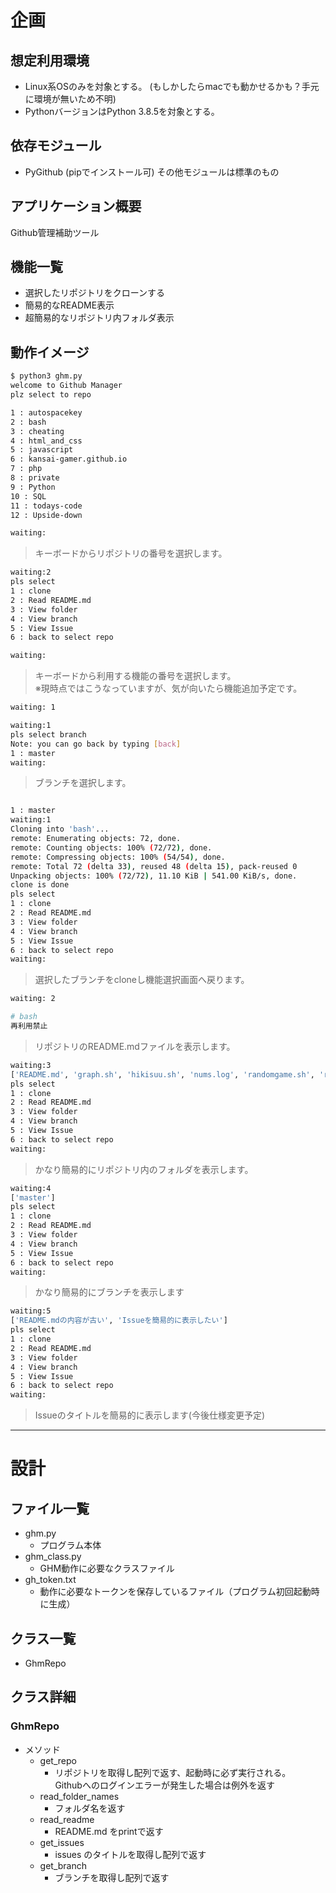 # 企画  

## 想定利用環境  

* Linux系OSのみを対象とする。  (もしかしたらmacでも動かせるかも？手元に環境が無いため不明)
* PythonバージョンはPython 3.8.5を対象とする。

## 依存モジュール

* PyGithub (pipでインストール可)
その他モジュールは標準のもの

## アプリケーション概要

Github管理補助ツール

## 機能一覧  

* 選択したリポジトリをクローンする
* 簡易的なREADME表示
* 超簡易的なリポジトリ内フォルダ表示

## 動作イメージ  
```bash
$ python3 ghm.py
welcome to Github Manager
plz select to repo

1 : autospacekey
2 : bash
3 : cheating
4 : html_and_css
5 : javascript
6 : kansai-gamer.github.io
7 : php
8 : private
9 : Python
10 : SQL
11 : todays-code
12 : Upside-down

waiting:
```
> キーボードからリポジトリの番号を選択します。

```bash
waiting:2
pls select
1 : clone
2 : Read README.md
3 : View folder
4 : View branch
5 : View Issue
6 : back to select repo

waiting:
```
> キーボードから利用する機能の番号を選択します。  
※現時点ではこうなっていますが、気が向いたら機能追加予定です。
```bash
waiting: 1

waiting:1
pls select branch
Note: you can go back by typing [back]
1 : master
waiting:
```
>ブランチを選択します。

```bash

1 : master
waiting:1
Cloning into 'bash'...
remote: Enumerating objects: 72, done.
remote: Counting objects: 100% (72/72), done.
remote: Compressing objects: 100% (54/54), done.
remote: Total 72 (delta 33), reused 48 (delta 15), pack-reused 0
Unpacking objects: 100% (72/72), 11.10 KiB | 541.00 KiB/s, done.
clone is done
pls select
1 : clone
2 : Read README.md
3 : View folder
4 : View branch
5 : View Issue
6 : back to select repo
waiting:

```
> 選択したブランチをcloneし機能選択画面へ戻ります。

```bash
waiting: 2

# bash
再利用禁止
```
>リポジトリのREADME.mdファイルを表示します。

```bash
waiting:3
['README.md', 'graph.sh', 'hikisuu.sh', 'nums.log', 'randomgame.sh', 'readlog.sh', 'script13_select.sh', 'sentaku.sh', '入数数値前後比較.sh']
pls select
1 : clone
2 : Read README.md
3 : View folder
4 : View branch
5 : View Issue
6 : back to select repo
waiting:
```
>かなり簡易的にリポジトリ内のフォルダを表示します。

```bash
waiting:4
['master']
pls select
1 : clone
2 : Read README.md
3 : View folder
4 : View branch
5 : View Issue
6 : back to select repo
waiting:
```

>かなり簡易的にブランチを表示します

```bash
waiting:5
['README.mdの内容が古い', 'Issueを簡易的に表示したい']
pls select
1 : clone
2 : Read README.md
3 : View folder
4 : View branch
5 : View Issue
6 : back to select repo
waiting:
```
>Issueのタイトルを簡易的に表示します(今後仕様変更予定)

---
# 設計

## ファイル一覧

* ghm.py  
    * プログラム本体
* ghm_class.py
    * GHM動作に必要なクラスファイル
* gh_token.txt
    * 動作に必要なトークンを保存しているファイル（プログラム初回起動時に生成）

## クラス一覧
* GhmRepo

## クラス詳細

### GhmRepo
* メソッド
    * get_repo
        * リポジトリを取得し配列で返す、起動時に必ず実行される。  
        Githubへのログインエラーが発生した場合は例外を返す
    * read_folder_names
        * フォルダ名を返す
    * read_readme
        * README.md をprintで返す
    * get_issues
        * issues のタイトルを取得し配列で返す
    * get_branch
        * ブランチを取得し配列で返す